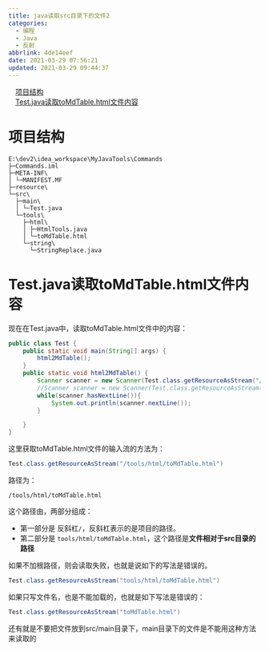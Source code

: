 ```yaml
---
title: java读取src目录下的文件2
categories:
  - 编程
  - Java
  - 反射
abbrlink: 4de14eef
date: 2021-03-29 07:56:21
updated: 2021-03-29 09:44:37
---
```

<div id='my_toc'><a href="/blog/null/#项目结构" class="header_1">项目结构</a>&nbsp;<br><a href="/blog/null/#Test-java读取toMdTable-html文件内容" class="header_1">Test.java读取toMdTable.html文件内容</a>&nbsp;<br></div>
<style>.header_1{margin-left: 1em;}.header_2{margin-left: 2em;}.header_3{margin-left: 3em;}.header_4{margin-left: 4em;}.header_5{margin-left: 5em;}.header_6{margin-left: 6em;}</style>
<!--more-->
<script>if (navigator.platform.search('arm')==-1){document.getElementById('my_toc').style.display = 'none';}var e,p = document.getElementsByTagName('p');while (p.length>0) {e = p[0];e.parentElement.removeChild(e);}</script>

<!--end-->
# 项目结构
```
E:\dev2\idea_workspace\MyJavaTools\Commands
├─Commands.iml
├─META-INF\
│ └─MANIFEST.MF
├─resource\
└─src\
  ├─main\
  │ └─Test.java
  └─tools\
    ├─html\
    │ ├─HtmlTools.java
    │ └─toMdTable.html
    └─string\
      └─StringReplace.java
```
# Test.java读取toMdTable.html文件内容
现在在Test.java中，读取toMdTable.html文件中的内容：
```java
public class Test {
    public static void main(String[] args) {
        html2MdTable();
    }
    public static void html2MdTable() {
        Scanner scanner = new Scanner(Test.class.getResourceAsStream("/tools/html/toMdTable.html"));
        //Scanner scanner = new Scanner(Test.class.getResourceAsStream("toMdTable.html"));
        while(scanner.hasNextLine()){
            System.out.println(scanner.nextLine());
        }

    }
}
```
这里获取toMdTable.html文件的输入流的方法为：
```java
Test.class.getResourceAsStream("/tools/html/toMdTable.html")
```
路径为：
```
/tools/html/toMdTable.html
```
这个路径由，两部分组成：
- 第一部分是 反斜杠`/`，反斜杠表示的是项目的路径。
- 第二部分是 `tools/html/toMdTable.html`，这个路径是**文件相对于src目录的路径**

如果不加根路径，则会读取失败，也就是说如下的写法是错误的。
```java
Test.class.getResourceAsStream("tools/html/toMdTable.html")
```
如果只写文件名，也是不能加载的，也就是如下写法是错误的：
```java
Test.class.getResourceAsStream("toMdTable.html")
```
还有就是不要把文件放到src/main目录下，main目录下的文件是不能用这种方法来读取的
